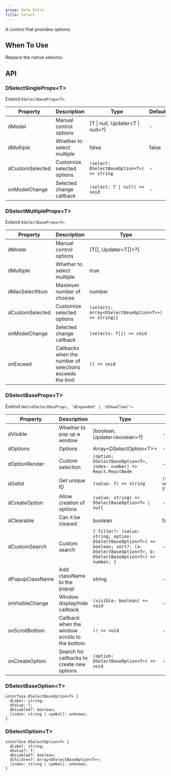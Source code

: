 ```yaml
---
group: Data Entry
title: Select
---
```


A control that provides options.

## When To Use

Replace the native selector.

## API

### DSelectSingleProps\<T\>

Extend `DSelectBaseProps<T>`.

<!-- prettier-ignore-start -->
| Property | Description | Type | Default | 
| --- | --- | --- | --- | 
| dModel | Manual control options | [T \| null, Updater\<T \| null\>?] | - |
| dMultiple | Whether to select multiple | false | false |
| dCustomSelected | Customize selected options | `(select: DSelectBaseOption<T>) => string`  | - |
| onModelChange | Selected change callback | `(select: T \| null) => void` | - |
<!-- prettier-ignore-end -->

### DSelectMultipleProps\<T\>

Extend `DSelectBaseProps<T>`.

<!-- prettier-ignore-start -->
| Property | Description | Type | Default | 
| --- | --- | --- | --- | 
| dModel | Manual control options | [T[], Updater\<T[]\>?] | - |
| dMultiple | Whether to select multiple | true | false |
| dMaxSelectNum | Maximum number of choices | number | - |
| dCustomSelected | Customize selected options | `(selects: Array<DSelectBaseOption<T>>) => string[]`  | - |
| onModelChange | Selected change callback | `(selects: T[]) => void` | - |
| onExceed | Callbacks when the number of selections exceeds the limit | `() => void` | - |
<!-- prettier-ignore-end -->

### DSelectBaseProps\<T\>

Extend `Omit<DSelectBoxProps, 'dExpanded' | 'dShowClear'>`.

<!-- prettier-ignore-start -->
| Property | Description | Type | Default | 
| --- | --- | --- | --- | 
| dVisible | Whether to pop up a window | [boolean, Updater\<boolean\>?] | - |
| dOptions | Options | Array\<DSelectOption\<T\>\> | - |
| dOptionRender | Custom selection | `(option: DSelectBaseOption<T>, index: number) => React.ReactNode` | - |
| dGetId | Get unique ID | `(value: T) => string` | `(value: unknown) => String(value)` |
| dCreateOption | Allow creation of options | `(value: string) => DSelectBaseOption<T> \| null` | - |
| dClearable | Can it be cleared | boolean | false |
| dCustomSearch | Custom search | `{ filter?: (value: string, option: DSelectBaseOption<T>) => boolean; sort?: (a: DSelectBaseOption<T>, b: DSelectBaseOption<T>) => number; }` | - |
| dPopupClassName | Add className to the popup | string | - |
| onVisibleChange | Window display/hide callback | `(visible: boolean) => void` | - |
| onScrollBottom | Callback when the window scrolls to the bottom | `() => void` | - |
| onCreateOption | Search for callbacks to create new options | `(option: DSelectBaseOption<T>) => void` | - |
<!-- prettier-ignore-end -->

### DSelectBaseOption\<T\>

```tsx
interface DSelectBaseOption<T> {
  dLabel: string;
  dValue: T;
  dDisabled?: boolean;
  [index: string | symbol]: unknown;
}
```

### DSelectOption\<T\>

```tsx
interface DSelectOption<T> {
  dLabel: string;
  dValue?: T;
  dDisabled?: boolean;
  dChildren?: Array<DSelectBaseOption<T>>;
  [index: string | symbol]: unknown;
}
```
